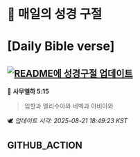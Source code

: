 # 🙏 매일의 성경 구절
# [Daily Bible verse]
## [![README에 성경구절 업데이트](https://github.com/DONGSUKA/first_test/actions/workflows/update-readme-bible.yml/badge.svg)](https://github.com/DONGSUKA/first_test/actions/workflows/update-readme-bible.yml)
<!-- START_BIBLE_VERSE -->
📖 **사무엘하 5:15**
> 입할과 엘리수아와 네벡과 야비아와

🕊️ _업데이트 시각: 2025-08-21 18:49:23 KST_
  <!-- END_BIBLE_VERSE -->
## GITHUB_ACTION
